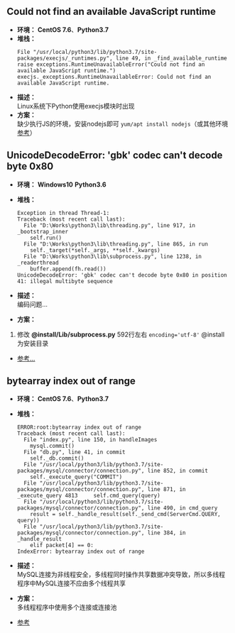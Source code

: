 ## Could not find an available JavaScript runtime
* **环境：** **CentOS 7.6**、**Python3.7**
* **堆栈：**
    ```
    File "/usr/local/python3/lib/python3.7/site-packages/execjs/_runtimes.py", line 49, in _find_available_runtime 
    raise exceptions.RuntimeUnavailableError("Could not find an available JavaScript runtime.") 
    execjs._exceptions.RuntimeUnavailableError: Could not find an available JavaScript runtime.
    ```
* **描述：**  
    Linux系统下Python使用execjs模块时出现
* **方案：**  
    缺少执行JS的环境，安装nodejs即可 `yum/apt install nodejs`（或其他环境[参考](https://www.jianshu.com/p/e01a3d504700)）

## UnicodeDecodeError: 'gbk' codec can't decode byte 0x80
* **环境：** **Windows10** **Python3.6**
* **堆栈：**
    ```
    Exception in thread Thread-1:
    Traceback (most recent call last):
      File "D:\Works\python3\lib\threading.py", line 917, in _bootstrap_inner
        self.run()
      File "D:\Works\python3\lib\threading.py", line 865, in run
        self._target(*self._args, **self._kwargs)
      File "D:\Works\python3\lib\subprocess.py", line 1238, in _readerthread
        buffer.append(fh.read())
    UnicodeDecodeError: 'gbk' codec can't decode byte 0x80 in position 41: illegal multibyte sequence
    ```

* **描述：**  
    编码问题...

* **方案：**  
1. 修改 **@install/Lib/subprocess.py** 592行左右 `encoding='utf-8'` @install为安装目录

* [参考...](https://blog.csdn.net/suwenlai/article/details/93047182)

## bytearray index out of range
* **环境：** **CentOS 7.6**、**Python3.7**
* **堆栈：**
    ```
    ERROR:root:bytearray index out of range
    Traceback (most recent call last):
      File "index.py", line 150, in handleImages
        mysql.commit()
      File "db.py", line 41, in commit
        self._db.commit()
      File "/usr/local/python3/lib/python3.7/site-packages/mysql/connector/connection.py", line 852, in commit
        self._execute_query("COMMIT")
      File "/usr/local/python3/lib/python3.7/site-packages/mysql/connector/connection.py", line 871, in _execute_query 4813     self.cmd_query(query)
      File "/usr/local/python3/lib/python3.7/site-packages/mysql/connector/connection.py", line 490, in cmd_query
        result = self._handle_result(self._send_cmd(ServerCmd.QUERY, query))
      File "/usr/local/python3/lib/python3.7/site-packages/mysql/connector/connection.py", line 384, in _handle_result
        elif packet[4] == 0:
    IndexError: bytearray index out of range
    ```
* **描述：**  
    MySQL连接为非线程安全，多线程同时操作共享数据冲突导致，所以多线程程序中MySQL连接不应由多个线程共享

* **方案：**  
    多线程程序中使用多个连接或连接池

* [参考](https://slxiao.github.io/2019/06/10/mysql/#mysql%E8%BF%9E%E6%8E%A5%E4%B8%8D%E6%98%AF%E7%BA%BF%E7%A8%8B%E5%AE%89%E5%85%A8%E7%9A%84)






